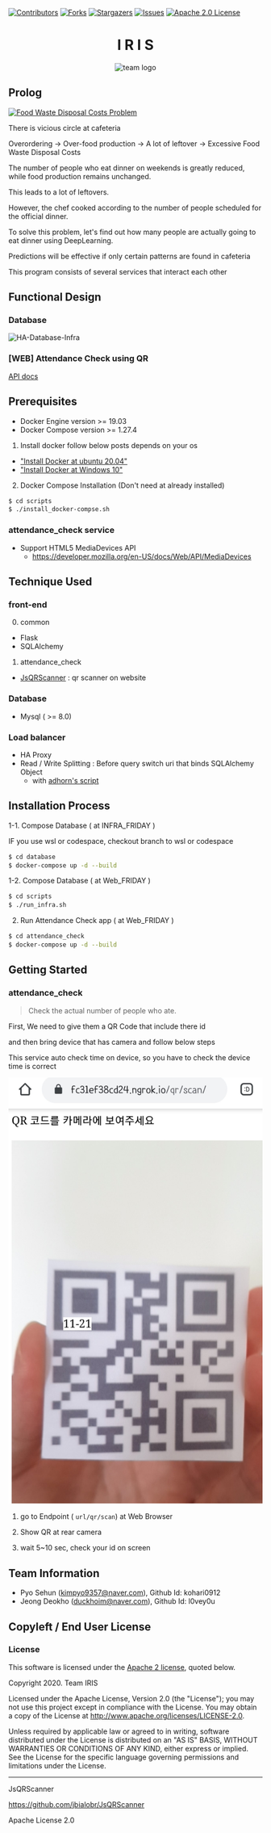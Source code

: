 [contributors-shield]: https://img.shields.io/github/contributors/osamhack2020/Web_FRIDAY_IRIS?style=flat-square
[contributors-url]: https://github.com/osamhack2020/Web_FRIDAY_IRIS/graphs/contributors
[forks-shield]: https://img.shields.io/github/forks/osamhack2020/Web_FRIDAY_IRIS.svg?style=flat-square
[forks-url]: https://github.com/osamhack2020/Web_FRIDAY_IRIS/network/members
[stars-shield]: https://img.shields.io/github/stars/osamhack2020/Web_FRIDAY_IRIS?style=flat-square
[stars-url]: https://github.com/osamhack2020/Web_FRIDAY_IRIS/stargazers
[issues-shield]: https://img.shields.io/github/issues/osamhack2020/Web_FRIDAY_IRIS.svg?style=flat-square
[issues-url]: hhttps://github.com/osamhack2020/Web_FRIDAY_IRIS/issues
[license-shield]: https://img.shields.io/github/license/osamhack2020/Web_FRIDAY_IRIS.svg?style=flat-square
[license-url]: https://github.com/osamhack2020/Web_FRIDAY_IRIS/blob/main/LICENSE

[![Contributors][contributors-shield]][contributors-url]
[![Forks][forks-shield]][forks-url]
[![Stargazers][stars-shield]][stars-url]
[![Issues][issues-shield]][issues-url]
[![Apache 2.0 License][license-shield]][license-url]

<h1 align="center"> I R I S </h1>
<p align="center">
  <img src="https://github.com/osamhack2020/Web_FRIDAY_IRIS/blob/main/team_logo.png" width="200" alt="team logo">
</p>

## Prolog

[![Food Waste Disposal Costs Problem](https://img.youtube.com/vi/nciqfJ8wz0g/0.jpg)](https://www.youtube.com/watch?v=nciqfJ8wz0g)

There is vicious circle at cafeteria

Overordering -> Over-food production -> A lot of leftover -> Excessive Food Waste Disposal Costs

The number of people who eat dinner on weekends is greatly reduced, while food production remains unchanged.

This leads to a lot of leftovers.

However, the chef cooked according to the number of people scheduled for the official dinner.

To solve this problem, let's find out how many people are actually going to eat dinner using DeepLearning.

Predictions will be effective if only certain patterns are found in cafeteria

This program consists of several  services that interact each other

## Functional Design

### Database
![HA-Database-Infra](https://drive.google.com/uc?export=download&id=1C9Wra6ZUjt2nFJY5dSKY6zYqQoIZ_dBM)

### [WEB] Attendance Check using QR
[API docs](https://duckhoim.gitbook.io/friday/)

## Prerequisites

* Docker Engine version >= 19.03
* Docker Compose version >= 1.27.4

1. Install docker follow below posts depends on your os

- ["Install Docker at ubuntu 20.04"](https://www.digitalocean.com/community/tutorials/how-to-install-and-use-docker-on-ubuntu-20-04)
- ["Install Docker at Windows 10"](https://www.wsgvet.com/ubuntu/180?sfl=wr_subject%7C%7Cwr_content&stx=NAS&sst=wr_hit&sod=desc&sop=and&page=1)

2. Docker Compose Installation (Don't need at already installed)

```bash
$ cd scripts
$ ./install_docker-compse.sh
```

### attendance_check service

* Support HTML5 MediaDevices API
  * https://developer.mozilla.org/en-US/docs/Web/API/MediaDevices

## Technique Used

### front-end

 0. common 
 -  Flask
 -  SQLAlchemy

 1. attendance_check
 - [JsQRScanner](https://github.com/jbialobr/JsQRScanner) : qr scanner on website

### Database

 - Mysql ( >= 8.0)

### Load balancer

 - HA Proxy
 - Read / Write Splitting : Before query switch uri that binds SQLAlchemy Object
   - with [adhorn's script](https://gist.github.com/adhorn/b84dc47175259992d406) 

## Installation Process

1-1. Compose Database ( at INFRA_FRIDAY )

IF you use wsl or codespace, checkout branch to wsl or codespace

```bash
$ cd database
$ docker-compose up -d --build
```

1-2. Compose Database ( at Web_FRIDAY )

```bash
$ cd scripts
$ ./run_infra.sh
```

2. Run Attendance Check app ( at Web_FRIDAY )

```bash
$ cd attendance_check
$ docker-compose up -d --build
```

## Getting Started

### attendance_check
> Check the actual number of people who ate.

First, We need to give them a QR Code that include there id

and then bring device that has camera and follow below steps

This service auto check time on device, so you have to check the device time is correct

![qr_scanned_screen](/res/screenshot/check_screen.jpg?raw=true)

1. go to Endpoint ( ```url/qr/scan```) at Web Browser

2. Show QR at rear camera

3. wait 5~10 sec, check your id on screen

## Team Information

- Pyo Sehun (kimpyo9357@naver.com), Github Id: kohari0912
- Jeong Deokho (duckhoim@naver.com), Github Id: l0vey0u

## Copyleft / End User License

### License

This software is licensed under the [Apache 2 license](LICENSE), quoted below.

Copyright 2020. Team IRIS

Licensed under the Apache License, Version 2.0 (the "License"); you may not
use this project except in compliance with the License. You may obtain a copy
of the License at http://www.apache.org/licenses/LICENSE-2.0.

Unless required by applicable law or agreed to in writing, software
distributed under the License is distributed on an "AS IS" BASIS, WITHOUT
WARRANTIES OR CONDITIONS OF ANY KIND, either express or implied. See the
License for the specific language governing permissions and limitations under
the License.

---

JsQRScanner

https://github.com/jbialobr/JsQRScanner

Apache License 2.0